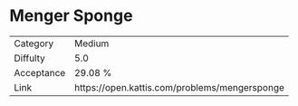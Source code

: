 # Menger Sponge

<table>
    <tr>
        <td>Category</td>
        <td>Medium</td>
    </tr>
    <tr>
        <td>Diffulty</td>
        <td>5.0</td>
    </tr>
    <tr>
        <td>Acceptance</td>
        <td>29.08 %</td>
    </tr>
    <tr>
        <td>Link</td>
        <td>https://open.kattis.com/problems/mengersponge</td>
    </tr>
</table>